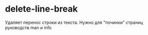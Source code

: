 # delete-line-break
Удаляет перенос строки из текста. Нужно для "починки" страниц руководств man и info
